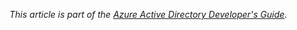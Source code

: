 ﻿*This article is part of the [Azure Active Directory Developer's Guide](../articles/active-directory/active-directory-developers-guide.md).*